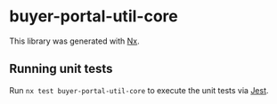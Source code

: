 # buyer-portal-util-core

This library was generated with [Nx](https://nx.dev).

## Running unit tests

Run `nx test buyer-portal-util-core` to execute the unit tests via [Jest](https://jestjs.io).
